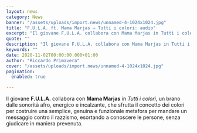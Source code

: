 ```yaml
---
layout: news
category: News
banner: "/assets/uploads/import.news/unnamed-4-1024x1024.jpg"
title: "F.U.L.A. ft. Mama Marjas – Tutti i colori: audio"
excerpt: "Il giovane F.U.L.A. collabora con Mama Marjas in Tutti i colori, un brano dalle sonorità afro, energico e incalzante, che sfrutta il concetto dei colori per costruire una semplice, genuina e funzionale metafora per mandare un messaggio contro il razzismo, esortando a conoscere le persone, senza giudicare in maniera prevenuta"
quote: ""
description: "Il giovane F.U.L.A. collabora con Mama Marjas in Tutti i colori, un brano dalle sonorità afro, energico e incalzante, che sfrutta il concetto dei colori per costruire una semplice, genuina e funzionale metafora per mandare un messaggio contro il razzismo, esortando a conoscere le persone, senza giudicare in maniera prevenuta"
keywords: ""
date: 2020-11-02T00:00:00.000+01:00
author: "Riccardo Primavera"
cover: "/assets/uploads/import.news/unnamed-4-1024x1024.jpg"
pagination:
  enabled: true

---
```


Il giovane **F.U.L.A.** collabora con **Mama Marjas** in _Tutti i colori_, un brano dalle sonorità afro, energico e incalzante, che sfrutta il concetto dei colori per costruire una semplice, genuina e funzionale metafora per mandare un messaggio contro il razzismo, esortando a conoscere le persone, senza giudicare in maniera prevenuta.